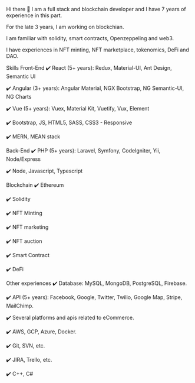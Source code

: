 Hi there 👋
I am a full stack and blockchain developer and I have 7 years of experience in this part.

For the late 3 years, I am working on blockchian.

I am familiar with solidity, smart contracts, Openzeppeling and web3.

I have experiences in NFT minting, NFT marketplace, tokenomics, DeFi and DAO.

Skills
Front-End
✔️ React (5+ years): Redux, Material-UI, Ant Design, Semantic UI

✔️ Angular (3+ years): Angular Material, NGX Bootstrap, NG Semantic-UI, NG Charts

✔️ Vue (5+ years): Vuex, Material Kit, Vuetify, Vux, Element

✔️ Bootstrap, JS, HTML5, SASS, CSS3 - Responsive

✔️ MERN, MEAN stack

Back-End
✔️ PHP (5+ years): Laravel, Symfony, CodeIgniter, Yii, Node/Express

✔️ Node, Javascript, Typescript

Blockchain
✔️ Ethereum

✔️ Solidity

✔️ NFT Minting

✔️ NFT marketing

✔️ NFT auction

✔️ Smart Contract

✔️ DeFi

Other experiences
✔️ Database: MySQL, MongoDB, PostgreSQL, Firebase.

✔️ API (5+ years): Facebook, Google, Twitter, Twilio, Google Map, Stripe, MailChimp.

✔️ Several platforms and apis related to eCommerce.

✔️ AWS, GCP, Azure, Docker.

✔️ Git, SVN, etc.

✔️ JIRA, Trello, etc.

✔️ C++, C#

